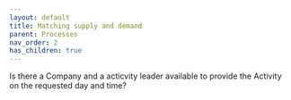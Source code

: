 ```yaml
---
layout: default
title: Matching supply and demand
parent: Processes
nav_order: 2
has_children: true
---
```


Is there a Company and a  acticvity leader available to provide the Activity on the requested day and time?

